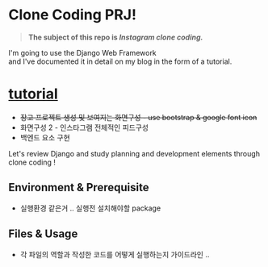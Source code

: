 # Clone Coding PRJ!
> **The subject of this repo is _Instagram clone coding._**

I'm going to use the Django Web Framework <br>
and I've documented it in detail on my blog in the form of a tutorial.

# [tutorial](https://kangsu-2ji.tistory.com/132)

- ~~장고 프로젝트 생성 및 보여지는 화면구성 - use bootstrap & google font icon~~
- 화면구성 2 - 인스타그램 전체적인 피드구성
- 백엔드 요소 구현

Let's review Django and study planning and development elements through clone coding !

## Environment & Prerequisite
- 실행환경 같은거 .. 실행전 설치해야할 package

## Files & Usage
- 각 파일의 역할과 작성한 코드를 어떻게 실행하는지 가이드라인 ..
